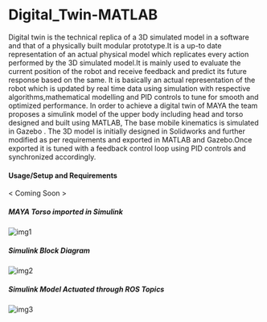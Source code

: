 # Digital_Twin-MATLAB
Digital twin is the technical replica of a 3D simulated model in a software and that of a physically built modular prototype.It is a up-to date representation of an actual physical model which replicates every action performed by the 3D simulated model.It is mainly used to evaluate the current position of the robot and receive feedback and predict its future response based on the same. It is basically an actual representation of the robot which is updated by real time data using simulation with respective algorithms,mathematical modelling and PID controls to tune for smooth and optimized performance.
In order to achieve a digital twin of MAYA the team proposes a simulink model of the upper body including head and torso designed and built using MATLAB, The base mobile kinematics is simulated in Gazebo . The 3D model is initially designed in Solidworks and further modified as per requirements and exported in MATLAB and Gazebo.Once exported it is tuned with a feedback control loop using PID controls and synchronized accordingly.

#### Usage/Setup and Requirements

< Coming Soon >

##### MAYA Torso imported in Simulink
![img1](https://github.com/MAYA-1-0/Digital_Twin-MATLAB/blob/main/images/Screenshot%20from%202022-02-28%2020-10-07.png)


##### Simulink Block Diagram
![img2](https://github.com/MAYA-1-0/Digital_Twin-MATLAB/blob/main/images/Screenshot%20from%202022-02-28%2020-10-17.png)

##### Simulink Model Actuated through ROS Topics
![img3](https://github.com/MAYA-1-0/Digital_Twin-MATLAB/blob/main/images/Screenshot%20from%202022-02-28%2020-10-28.png)
